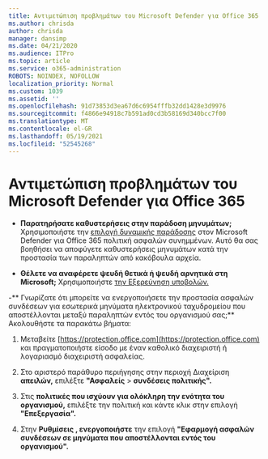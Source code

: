 ```yaml
---
title: Αντιμετώπιση προβλημάτων του Microsoft Defender για Office 365
ms.author: chrisda
author: chrisda
manager: dansimp
ms.date: 04/21/2020
ms.audience: ITPro
ms.topic: article
ms.service: o365-administration
ROBOTS: NOINDEX, NOFOLLOW
localization_priority: Normal
ms.custom: 1039
ms.assetid: ''
ms.openlocfilehash: 91d73853d3ea67d6c6954fffb32dd1428e3d9976
ms.sourcegitcommit: f4866e94918c7b591ad0cd3b58169d340bcc7f00
ms.translationtype: MT
ms.contentlocale: el-GR
ms.lasthandoff: 05/19/2021
ms.locfileid: "52545268"
---
```

# <a name="troubleshooting-microsoft-defender-for-office-365"></a>Αντιμετώπιση προβλημάτων του Microsoft Defender για Office 365

- **Παρατηρήσατε καθυστερήσεις στην παράδοση μηνυμάτων;** Χρησιμοποιήστε την [επιλογή δυναμικής παράδοσης](/microsoft-365/security/office-365-security/dynamic-delivery-and-previewing) στον Microsoft Defender για Office 365 πολιτική ασφαλών συνημμένων. Αυτό θα σας βοηθήσει να αποφύγετε καθυστερήσεις μηνυμάτων κατά την προστασία των παραληπτών από κακόβουλα αρχεία.

- **Θέλετε να αναφέρετε ψευδή θετικά ή ψευδή αρνητικά στη Microsoft;** Χρησιμοποιήστε [την Εξερεύνηση υποβολών.](https://protection.office.com/reportsubmission)

-** Γνωρίζατε ότι μπορείτε να ενεργοποιήσετε την προστασία ασφαλών συνδέσεων για εσωτερικά μηνύματα ηλεκτρονικού ταχυδρομείου που αποστέλλονται μεταξύ παραληπτών εντός του οργανισμού σας;** Ακολουθήστε τα παρακάτω βήματα:

  1. Μεταβείτε [https://protection.office.com](https://protection.office.com) και πραγματοποιήστε είσοδο με έναν καθολικό διαχειριστή ή λογαριασμό διαχειριστή ασφαλείας.

  2. Στο αριστερό παράθυρο περιήγησης στην περιοχή Διαχείριση **απειλών,** επιλέξτε **"Ασφαλείς** \> **συνδέσεις πολιτικής".**

  3. Στις **πολιτικές που ισχύουν για ολόκληρη την ενότητα του οργανισμού,** επιλέξτε την πολιτική και κάντε κλικ στην επιλογή **"Επεξεργασία".**

  4. Στην **Ρυθμίσεις , ενεργοποιήστε** την επιλογή **"Εφαρμογή ασφαλών συνδέσεων σε μηνύματα που αποστέλλονται εντός του οργανισμού".**
